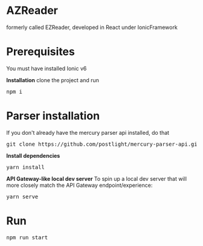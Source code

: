 # AZReader
formerly called EZReader, developed in React under IonicFramework

# Prerequisites
You must have installed Ionic v6

**Installation**
clone the project and run 
<pre>npm i</pre>

# Parser installation
If you don't already have the mercury parser api installed, do that
<pre>git clone https://github.com/postlight/mercury-parser-api.git</pre>

**Install dependencies**
<pre>yarn install</pre>

**API Gateway-like local dev server**
To spin up a local dev server that will more closely match the API Gateway endpoint/experience:
<pre>yarn serve</pre>

# Run
<pre>npm run start</pre>
